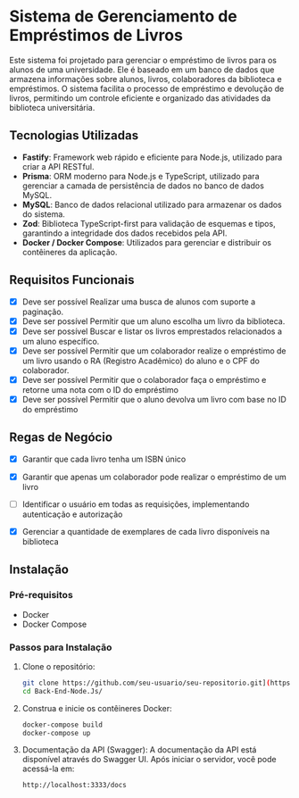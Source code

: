 
# Sistema de Gerenciamento de Empréstimos de Livros

Este sistema foi projetado para gerenciar o empréstimo de livros para os alunos de uma universidade. Ele é baseado em um banco de dados que armazena informações sobre alunos, livros, colaboradores da biblioteca e empréstimos. O sistema facilita o processo de empréstimo e devolução de livros, permitindo um controle eficiente e organizado das atividades da biblioteca universitária.

## Tecnologias Utilizadas

- **Fastify**: Framework web rápido e eficiente para Node.js, utilizado para criar a API RESTful.
- **Prisma**: ORM moderno para Node.js e TypeScript, utilizado para gerenciar a camada de persistência de dados no banco de dados MySQL.
- **MySQL**: Banco de dados relacional utilizado para armazenar os dados do sistema.
- **Zod**: Biblioteca TypeScript-first para validação de esquemas e tipos, garantindo a integridade dos dados recebidos pela API.
- **Docker / Docker Compose**: Utilizados para gerenciar e distribuir os contêineres da aplicação.

## Requisitos Funcionais

- [x]  Deve ser possível Realizar uma busca de alunos com suporte a paginação.
- [x]  Deve ser possível Permitir que um aluno escolha um livro da biblioteca.
- [x]  Deve ser possível Buscar e listar os livros emprestados relacionados a um aluno específico.
- [x]  Deve ser possível Permitir que um colaborador realize o empréstimo de um livro usando o RA (Registro Acadêmico) do aluno e o CPF do colaborador.
- [x]  Deve ser possível Permitir que o colaborador faça o empréstimo e retorne uma nota com o ID do empréstimo
- [x]  Deve ser possível Permitir que o aluno devolva um livro com base no ID do empréstimo

## Regas de Negócio

- [x]  Garantir que cada livro tenha um ISBN único
- [x]  Garantir que apenas um colaborador pode realizar o empréstimo de um livro
- [ ]  Identificar o usuário em todas as requisições, implementando autenticação e autorização
- [x]  Gerenciar a quantidade de exemplares de cada livro disponíveis na biblioteca


## Instalação

### Pré-requisitos

- Docker
- Docker Compose

### Passos para Instalação
1. Clone o repositório:

   ```sh
   git clone https://github.com/seu-usuario/seu-repositorio.git](https://github.com/BarreraPeres/Back-End-Node.Js.git
   cd Back-End-Node.Js/

2. Construa e inicie os contêineres Docker:
 
    ```sh
   docker-compose build
   docker-compose up

3. Documentação da API (Swagger): 
A documentação da API está disponível através do Swagger UI. Após iniciar o servidor, você pode acessá-la em:
   ```sh
   http://localhost:3333/docs
